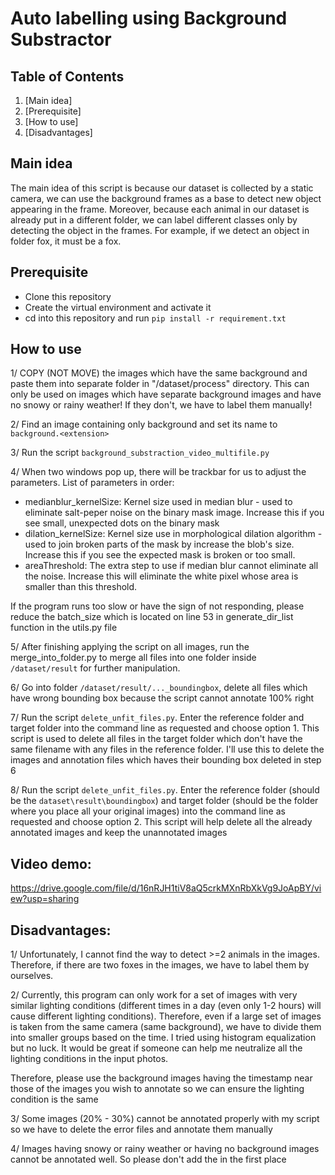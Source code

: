 # Auto labelling using Background Substractor

## Table of Contents
1. [Main idea]
2. [Prerequisite]
3. [How to use]
4. [Disadvantages]

## Main idea
The main idea of this script is because our dataset is collected by a static camera, we can use the background frames as a base to detect new object appearing in the frame. Moreover, because each animal in our dataset is already put in a different folder, we can label different classes only by detecting the object in the frames. For example, if we detect an object in folder fox, it must be a fox.

## Prerequisite
- Clone this repository
- Create the virtual environment and activate it
- cd into this repository and run `pip install -r requirement.txt`
## How to use
1/ COPY (NOT MOVE) the images which have the same background and paste them into separate folder in "/dataset/process" directory. This can only be used on images which have separate background images and have no snowy or rainy weather! If they don't, we have to label them manually!

2/ Find an image containing only background and set its name to `background.<extension>`

3/ Run the script `background_substraction_video_multifile.py`

4/ When two windows pop up, there will be trackbar for us to adjust the parameters. List of parameters in order:
- medianblur_kernelSize:
  Kernel size used in median blur - used to eliminate salt-peper noise on the binary mask image. Increase this if you see small, unexpected dots on the binary mask
- dilation_kernelSize:
  Kernel size use in morphological dilation algorithm - used to join broken parts of the mask by increase the blob's size. Increase this if you see the expected mask is broken or too small.
- areaThreshold:
  The extra step to use if median blur cannot eliminate all the noise. Increase this will eliminate the white pixel whose area is smaller than this threshold.
  
If the program runs too slow or have the sign of not responding, please reduce the batch_size which is located on line 53 in generate_dir_list function in the utils.py file

5/ After finishing applying the script on all images, run the merge_into_folder.py to merge all files into one folder inside `/dataset/result` for further manipulation.

6/ Go into folder `/dataset/result/..._boundingbox`, delete all files which have wrong bounding box because the script cannot annotate 100% right

7/ Run the script `delete_unfit_files.py`. Enter the reference folder and target folder into the command line as requested and choose option 1. This script is used to delete all files in the target folder which don't have the same filename with any files in the reference folder. I'll use this to delete the images and annotation files which haves their bounding box deleted in step 6

8/ Run the script `delete_unfit_files.py`. Enter the reference folder (should be the `dataset\result\boundingbox`) and target folder (should be the folder where you place all your original images) into the command line as requested and choose option 2. This script will help delete all the already annotated images and keep the unannotated images

## Video demo:
  
https://drive.google.com/file/d/16nRJH1tiV8aQ5crkMXnRbXkVg9JoApBY/view?usp=sharing

## Disadvantages:
1/ Unfortunately, I cannot find the way to detect >=2 animals in the images. Therefore, if there are two foxes in the images, we have to label them by ourselves.

2/ Currently, this program can only work for a set of images with very similar lighting conditions (different times in a day (even only 1-2 hours) will cause different lighting conditions). Therefore, even if a large set of images is taken from the same camera (same background), we have to divide them into smaller groups based on the time. I tried using histogram equalization but no luck. It would be great if someone can help me neutralize all the lighting conditions in the input photos. 

  Therefore, please use the background images having the timestamp near those of the images you wish to annotate so we can ensure the lighting condition is the same

3/ Some images (20% - 30%) cannot be annotated properly with my script so we have to delete the error files and annotate them manually

4/ Images having snowy or rainy weather or having no background images cannot be annotated well. So please don't add the in the first place

